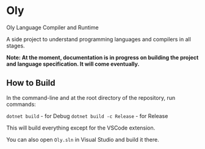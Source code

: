 # Oly
Oly Language Compiler and Runtime

A side project to understand programming languages and compilers in all stages.

**Note: At the moment, documentation is in progress on building the project and language specification. It will come eventually.**

## How to Build

In the command-line and at the root directory of the repository, run commands:

`dotnet build` - for Debug
`dotnet build -c Release` - for Release

This will build everything except for the VSCode extension.

You can also open `Oly.sln` in Visual Studio and build it there.

